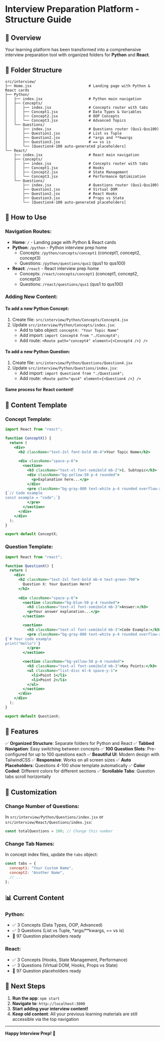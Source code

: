 # Interview Preparation Platform - Structure Guide

## 🎯 Overview
Your learning platform has been transformed into a comprehensive interview preparation tool with organized folders for **Python** and **React**.

## 📁 Folder Structure

```
src/interview/
├── Home.jsx                          # Landing page with Python & React cards
├── Python/
│   ├── index.jsx                     # Python main navigation
│   ├── Concepts/
│   │   ├── index.jsx                 # Concepts router with tabs
│   │   ├── Concept1.jsx              # Data Types & Variables
│   │   ├── Concept2.jsx              # OOP Concepts
│   │   └── Concept3.jsx              # Advanced Topics
│   └── Questions/
│       ├── index.jsx                 # Questions router (Qus1-Qus100)
│       ├── Question1.jsx             # List vs Tuple
│       ├── Question2.jsx             # *args and **kwargs
│       ├── Question3.jsx             # == vs is
│       └── [Question4-100 auto-generated placeholders]
└── React/
    ├── index.jsx                     # React main navigation
    ├── Concepts/
    │   ├── index.jsx                 # Concepts router with tabs
    │   ├── Concept1.jsx              # Hooks
    │   ├── Concept2.jsx              # State Management
    │   └── Concept3.jsx              # Performance Optimization
    └── Questions/
        ├── index.jsx                 # Questions router (Qus1-Qus100)
        ├── Question1.jsx             # Virtual DOM
        ├── Question2.jsx             # React Hooks
        ├── Question3.jsx             # Props vs State
        └── [Question4-100 auto-generated placeholders]
```

## 🚀 How to Use

### Navigation Routes:
- **Home**: `/` - Landing page with Python & React cards
- **Python**: `/python` - Python interview prep home
  - Concepts: `/python/concepts/concept1` (concept1, concept2, concept3)
  - Questions: `/python/questions/qus1` (qus1 to qus100)
- **React**: `/react` - React interview prep home
  - Concepts: `/react/concepts/concept1` (concept1, concept2, concept3)
  - Questions: `/react/questions/qus1` (qus1 to qus100)

### Adding New Content:

#### To add a new Python Concept:
1. Create file: `src/interview/Python/Concepts/Concept4.jsx`
2. Update `src/interview/Python/Concepts/index.jsx`:
   - Add to tabs object: `concept4: "Your Topic Name"`
   - Add import: `import Concept4 from "./Concept4";`
   - Add route: `<Route path="concept4" element={<Concept4 />} />`

#### To add a new Python Question:
1. Create file: `src/interview/Python/Questions/Question4.jsx`
2. Update `src/interview/Python/Questions/index.jsx`:
   - Add import: `import Question4 from "./Question4";`
   - Add route: `<Route path="qus4" element={<Question4 />} />`

#### Same process for React content!

## 📝 Content Template

### Concept Template:
```jsx
import React from "react";

function ConceptX() {
  return (
    <div>
      <h2 className="text-2xl font-bold mb-4">Your Topic Name</h2>
      
      <div className="space-y-6">
        <section>
          <h3 className="text-xl font-semibold mb-2">1. Subtopic</h3>
          <div className="bg-yellow-50 p-4 rounded">
            <p>Explanation here...</p>
          </div>
          <pre className="bg-gray-800 text-white p-4 rounded overflow-x-auto">
{`// Code example
const example = "code";`}
          </pre>
        </section>
      </div>
    </div>
  );
}

export default ConceptX;
```

### Question Template:
```jsx
import React from "react";

function QuestionX() {
  return (
    <div>
      <h2 className="text-2xl font-bold mb-4 text-green-700">
        Question X: Your Question Here?
      </h2>
      
      <div className="space-y-6">
        <section className="bg-blue-50 p-4 rounded">
          <h3 className="text-xl font-semibold mb-3">Answer:</h3>
          <p>Your answer explanation...</p>
        </section>

        <section>
          <h3 className="text-xl font-semibold mb-3">Code Example:</h3>
          <pre className="bg-gray-800 text-white p-4 rounded overflow-x-auto">
{`# Your code example
print("Hello")`}
          </pre>
        </section>

        <section className="bg-yellow-50 p-4 rounded">
          <h3 className="text-xl font-semibold mb-3">Key Points:</h3>
          <ul className="list-disc ml-6 space-y-1">
            <li>Point 1</li>
            <li>Point 2</li>
          </ul>
        </section>
      </div>
    </div>
  );
}

export default QuestionX;
```

## 🎨 Features

✅ **Organized Structure**: Separate folders for Python and React
✅ **Tabbed Navigation**: Easy switching between concepts
✅ **100 Question Slots**: Pre-configured for up to 100 questions each
✅ **Beautiful UI**: Modern design with TailwindCSS
✅ **Responsive**: Works on all screen sizes
✅ **Auto Placeholders**: Questions 4-100 show template automatically
✅ **Color Coded**: Different colors for different sections
✅ **Scrollable Tabs**: Question tabs scroll horizontally

## 🔧 Customization

### Change Number of Questions:
In `src/interview/Python/Questions/index.jsx` or `src/interview/React/Questions/index.jsx`:
```jsx
const totalQuestions = 100; // Change this number
```

### Change Tab Names:
In concept index files, update the `tabs` object:
```jsx
const tabs = {
  concept1: "Your Custom Name",
  concept2: "Another Name",
  // ...
};
```

## 📊 Current Content

### Python:
- ✅ 3 Concepts (Data Types, OOP, Advanced)
- ✅ 3 Questions (List vs Tuple, *args/**kwargs, == vs is)
- 📝 97 Question placeholders ready

### React:
- ✅ 3 Concepts (Hooks, State Management, Performance)
- ✅ 3 Questions (Virtual DOM, Hooks, Props vs State)
- 📝 97 Question placeholders ready

## 🚦 Next Steps

1. **Run the app**: `npm start`
2. **Navigate to**: `http://localhost:3000`
3. **Start adding your interview content!**
4. **Keep old content**: All your previous learning materials are still accessible via the top navigation

---

**Happy Interview Prep! 🎯**
